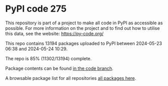 # PyPI code 275

This repository is part of a project to make all code in PyPI as accessible as possible. For more information 
on the project and to find out how to utilise this data, see the website: https://py-code.org/

This repo contains 13194 packages uploaded to PyPI between 
2024-05-23 06:38 and 2024-05-24 10:29.

The repo is 85% (11302/13194) complete.

Package contents can be found [in the code branch](https://github.com/pypi-data/pypi-mirror-275/tree/code/packages).

A browsable package list for all repositories [all packages here](https://py-code.org/repositories/pypi-mirror-275).


